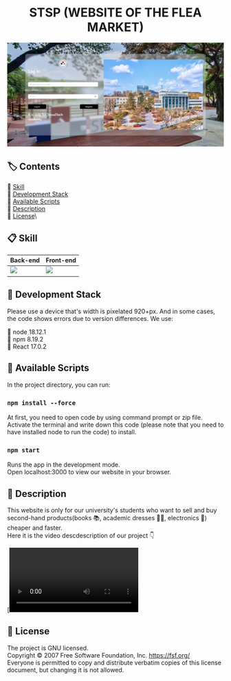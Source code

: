 <h1 align="center">STSP (WEBSITE OF THE FLEA MARKET)</h1>


![](https://github.com/Erdene-Uul/TERM_PROJECT/blob/main/assets/SS1.png)

## 🏷️ Contents

🔹 [Skill](#-skill)\
🔹 [Development Stack](#-development-stack)\
🔹 [Available Scripts](#-available-scripts)\
🔹 [Description](#-description)\
🔹 [License](#-license)\



## 📋 Skill

| Back-end                                                     | Front-end                                                    |
| ------------------------------------------------------------ | ------------------------------------------------------------ |
| <img src="https://cdn.icon-icons.com/icons2/2699/PNG/512/firebase_logo_icon_171157.png"  style="width:100px"/> | <img src="https://upload.wikimedia.org/wikipedia/commons/thumb/a/a7/React-icon.svg/200px-React-icon.svg.png"  style="width:100px"/> |

  

## 📌 Development Stack

Please use a device that's width is pixelated 920+px. And in some cases, the code shows errors due to version differences. We use:

🔹 node 18.12.1\
🔹 npm 8.19.2\
🔹 React 17.0.2



## 💾 Available Scripts

In the project directory, you can run:

### `npm install --force`
At first, you need to open code by using command prompt or zip file.\
Activate the terminal and write down this code (please note that you need to have installed node to run the code) to install.

### `npm start`

Runs the app in the development mode.\
Open localhost:3000 to view our website in your browser.



## 💁 Description

This website is only for our university's students who want to sell and buy second-hand products(books 📚, academic dresses 🧑‍🎓, electronics 🔌) cheaper and faster.\
Here it is the video descdescription of our project 👇

[![Watch the video](https://scontent.xx.fbcdn.net/v/t42.3356-2/318153342_5826840930731200_5057280633327023245_n.mp4?_nc_cat=108&ccb=1-7&_nc_sid=060d78&_nc_ohc=Lj_r9-IT9zYAX_Xd44X&_nc_ht=scontent.xx&oh=03_AdRqHg7aFk97p3VsgnwD8JeBFXsROFFV_P6rjJdArmaACg&oe=6395DAF7&dl=1)



## 📄 License

The project is GNU licensed.\
Copyright © 2007 Free Software Foundation, Inc. <https://fsf.org/>\
Everyone is permitted to copy and distribute verbatim copies of this license document, but changing it is not allowed.
